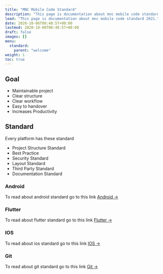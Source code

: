 ```yaml
---
title: "MNC Mobile Code Standard"
description: "This page is documentation about mnc mobile code standard 2021."
lead: "This page is documentation about mnc mobile code standard 2021."
date: 2020-10-06T08:48:57+00:00
lastmod: 2020-10-06T08:48:57+00:00
draft: false
images: []
menu:
  standard:
    parent: "welcome"
weight: 1
toc: true
---
```


## Goal

- Maintainable project
- Clear structure
- Clear workflow
- Easy to handover
- Increases Productivity

## Standard

Every platform has these standard

- Project Structure Standard
- Best Practice
- Security Standard
- Layout Standard
- Third Party Standard
- Documentation Standard

### Android

To read about android standard go to this link [Android →](/standard/android/standard/)

### Flutter

To read about flutter standard go to this link [Flutter →](/standard/flutter/standard/)

### IOS

To read about ios standard go to this link [IOS →](/standard/ios/standard/)

### Git

To read about git standard go to this link [Git →](/standard/git/standard/)
